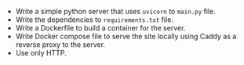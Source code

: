 - Write a simple python server that uses `uvicorn` to `main.py` file.
- Write the dependencies to `requirements.txt` file.
- Write a Dockerfile to build a container for the server.
- Write Docker compose file to serve the site locally using Caddy as a reverse proxy to the server.
- Use only HTTP.
